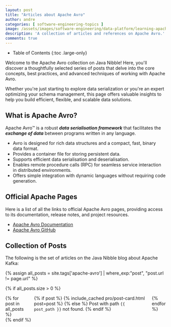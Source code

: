 ```yaml
---
layout: post
title: "Articles about Apache Avro"
author: andre
categories: [ software-engineering-topics ]
image: /assets/images/software-engineering/data-platform/learning-apache-avro.png
description: 'A collection of articles and references on Apache Avro.'
comments: true
---
```


- Table of Contents
{:toc .large-only}

Welcome to the Apache Avro collection on Java Nibble! Here, you'll discover a thoughtfully selected series of posts that 
delve into the core concepts, best practices, and advanced techniques of working with Apache Avro.

Whether you're just starting to explore data serialization or you're an expert optimizing your schema management, this 
page offers valuable insights to help you build efficient, flexible, and scalable data solutions.

## What is Apache Avro?
Apache Avro™ is a robust **_data serialisation framework_** that facilitates the **_exchange of data_** between programs
written in any language.

* Avro is designed for rich data structures and a compact, fast, binary data format.
* Provides a container file for storing persistent data.
* Supports efficient data serialisation and deserialisation.
* Enables remote procedure calls (RPC) for seamless service interaction in distributed environments.
* Offers simple integration with dynamic languages without requiring code generation.

## Official Apache Pages
Here is a list of all the links to official Apache Avro pages, providing access to its documentation, release notes,
and project resources.

* [Apache Avro Documentation](https://avro.apache.org/docs/++version++/)
* [Apache Avro GitHub](https://github.com/apache/avro)

## Collection of Posts
The following is the set of articles on the Java Nibble blog about Apache Kafka:

{% assign all_posts = site.tags['apache-avro'] | where_exp:"post", "post.url != page.url" %}

{% if all_posts.size > 0 %}
<aside class="other-projects related mb0" role="complementary">
  <div class="columns">
    {% for post in all_posts %}
      <div class="column column-1-2">
        {% if post %}
          {% include_cached pro/post-card.html post=post %}
        {% else %}
          Post with path <code>{{ post_path }}</code> not found.
        {% endif %}
      </div>
    {% endfor %}
  </div>
</aside>
{% endif %}

